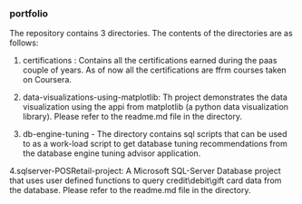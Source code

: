 ### portfolio
The repository contains 3 directories. The contents of the directories are as follows:

1. certifications : Contains all the certifications earned during the paas couple of years. As of now all the certifications are ffrm courses taken on Coursera.

2. data-visualizations-using-matplotlib: Th project demonstrates the data visualization using the appi from matplotlib (a python data visualization library). Please refer to the readme.md file in the directory.

3. db-engine-tuning - The directory contains sql scripts that can be used to as a work-load script to get database tuning recommendations from the database engine tuning advisor application. 

4.sqlserver-POSRetail-project: A Microsoft SQL-Server Database project  that uses user defined functions to query credit\debit\gift card data  from the database. Please refer to the readme.md file in the directory.

 

